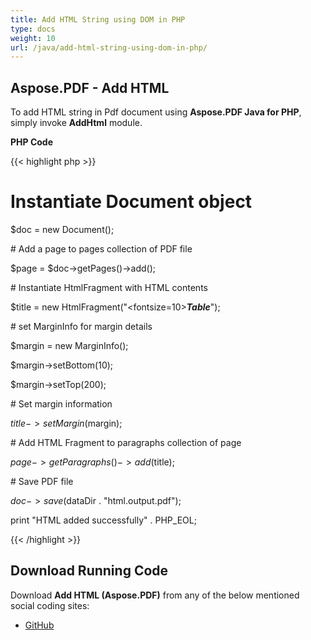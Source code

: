 ```yaml
---
title: Add HTML String using DOM in PHP
type: docs
weight: 10
url: /java/add-html-string-using-dom-in-php/
---
```


## **Aspose.PDF - Add HTML**
To add HTML string in Pdf document using **Aspose.PDF Java for PHP**, simply invoke **AddHtml** module.

**PHP Code**

{{< highlight php >}}

 # Instantiate Document object

$doc = new Document();

\# Add a page to pages collection of PDF file

$page = $doc->getPages()->add();

\# Instantiate HtmlFragment with HTML contents

$title = new HtmlFragment("<fontsize=10><b><i>Table</i></b></fontsize>");

\# set MarginInfo for margin details

$margin = new MarginInfo();

$margin->setBottom(10);

$margin->setTop(200);

\# Set margin information

$title->setMargin($margin);

\# Add HTML Fragment to paragraphs collection of page

$page->getParagraphs()->add($title);

\# Save PDF file

$doc->save($dataDir . "html.output.pdf");

print "HTML added successfully" . PHP_EOL;


{{< /highlight >}}
## **Download Running Code**
Download **Add HTML (Aspose.PDF)** from any of the below mentioned social coding sites:

- [GitHub](https://github.com/aspose-pdf/Aspose.PDF-for-Java/blob/master/Plugins/Aspose_Pdf_Java_for_PHP/src/Aspose/Pdf/WorkingWithText/AddHtml.php)
